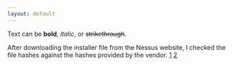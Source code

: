 ```yaml
---
layout: default
---
```


Text can be **bold**, _italic_, or ~~strikethrough~~.

After downloading the installer file from the Nessus website, I checked the file hashes against the hashes provided by the vendor.
[1](1.png)
[2](2.png)



